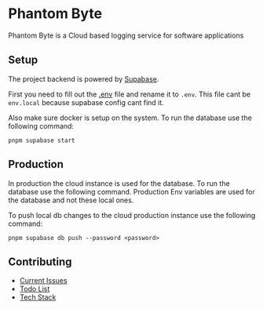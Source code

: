 # Phantom Byte

Phantom Byte is a Cloud based logging service for software applications

## Setup

The project backend is powered by [Supabase](https://supabase.com/).

First you need to fill out the [.env](./example.env) file and rename it to `.env`. This file cant be `env.local` because
supabase config cant find it.

Also make sure docker is setup on the system. To run the database use the following command:

```shell
pnpm supabase start
```

## Production

In production the cloud instance is used for the database. To run the database use the following command. Production
Env variables are used for the database and not these local ones.

To push local db changes to the cloud production instance use the following command:

```shell
pnpm supabase db push --password <password>
```

## Contributing

- [Current Issues](./issues.md)
- [Todo List](./todo.md)
- [Tech Stack](./stack.md)